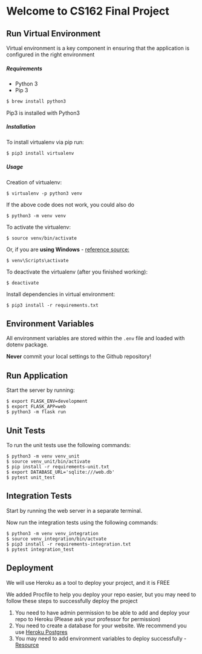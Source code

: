 # Welcome to CS162 Final Project

## Run Virtual Environment

Virtual environment is a key component in ensuring that the application is configured in the right environment

##### Requirements
* Python 3
* Pip 3

```bash
$ brew install python3
```

Pip3 is installed with Python3

##### Installation
To install virtualenv via pip run:
```bash
$ pip3 install virtualenv
```

##### Usage
Creation of virtualenv:

    $ virtualenv -p python3 venv

If the above code does not work, you could also do

    $ python3 -m venv venv

To activate the virtualenv:

    $ source venv/bin/activate

Or, if you are **using Windows** - [reference source:](https://stackoverflow.com/questions/8921188/issue-with-virtualenv-cannot-activate)

    $ venv\Scripts\activate

To deactivate the virtualenv (after you finished working):

    $ deactivate

Install dependencies in virtual environment:

    $ pip3 install -r requirements.txt

## Environment Variables

All environment variables are stored within the `.env` file and loaded with dotenv package.

**Never** commit your local settings to the Github repository!

## Run Application

Start the server by running:

    $ export FLASK_ENV=development
    $ export FLASK_APP=web
    $ python3 -m flask run

## Unit Tests
To run the unit tests use the following commands:

    $ python3 -m venv venv_unit
    $ source venv_unit/bin/activate
    $ pip install -r requirements-unit.txt
    $ export DATABASE_URL='sqlite:///web.db'
    $ pytest unit_test

## Integration Tests
Start by running the web server in a separate terminal.

Now run the integration tests using the following commands:

    $ python3 -m venv venv_integration
    $ source venv_integration/bin/actvate
    $ pip3 install -r requirements-integration.txt
    $ pytest integration_test

## Deployment
We will use Heroku as a tool to deploy your project, and it is FREE

We added Procfile to help you deploy your repo easier, 
but you may need to follow these steps to successfully deploy the project

1. You need to have admin permission to be able to add and deploy your repo to Heroku 
(Please ask your professor for permission)
2. You need to create a database for your website. 
We recommend you use [Heroku Postgres](https://dev.to/prisma/how-to-setup-a-free-postgresql-database-on-heroku-1dc1)
3. You may need to add environment variables to deploy successfully - [Resource](https://devcenter.heroku.com/articles/config-vars#using-the-heroku-dashboard)